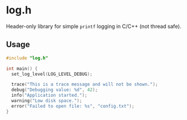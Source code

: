 # log.h

Header-only library for simple `printf` logging in C/C++ (not thread safe).

## Usage

```c
#include "log.h"

int main() {
  set_log_level(LOG_LEVEL_DEBUG);

  trace("This is a trace message and will not be shown.");
  debug("Debugging value: %d", 42);
  info("Application started.");
  warning("Low disk space.");
  error("Failed to open file: %s", "config.txt");
}
```
